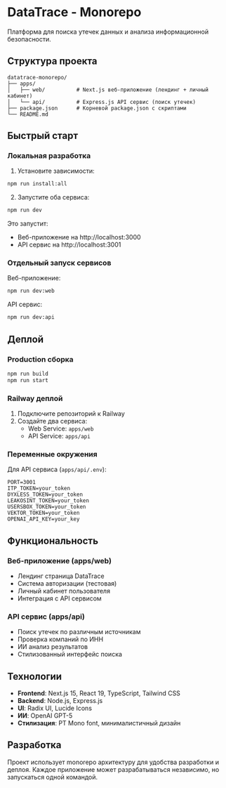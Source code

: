 # DataTrace - Monorepo

Платформа для поиска утечек данных и анализа информационной безопасности.

## Структура проекта

```
datatrace-monorepo/
├── apps/
│   ├── web/          # Next.js веб-приложение (лендинг + личный кабинет)
│   └── api/          # Express.js API сервис (поиск утечек)
├── package.json      # Корневой package.json с скриптами
└── README.md
```

## Быстрый старт

### Локальная разработка

1. Установите зависимости:
```bash
npm run install:all
```

2. Запустите оба сервиса:
```bash
npm run dev
```

Это запустит:
- Веб-приложение на http://localhost:3000
- API сервис на http://localhost:3001

### Отдельный запуск сервисов

Веб-приложение:
```bash
npm run dev:web
```

API сервис:
```bash
npm run dev:api
```

## Деплой

### Production сборка

```bash
npm run build
npm run start
```

### Railway деплой

1. Подключите репозиторий к Railway
2. Создайте два сервиса:
   - Web Service: `apps/web`
   - API Service: `apps/api`

### Переменные окружения

Для API сервиса (`apps/api/.env`):
```
PORT=3001
ITP_TOKEN=your_token
DYXLESS_TOKEN=your_token
LEAKOSINT_TOKEN=your_token
USERSBOX_TOKEN=your_token
VEKTOR_TOKEN=your_token
OPENAI_API_KEY=your_key
```

## Функциональность

### Веб-приложение (apps/web)
- Лендинг страница DataTrace
- Система авторизации (тестовая)
- Личный кабинет пользователя
- Интеграция с API сервисом

### API сервис (apps/api)
- Поиск утечек по различным источникам
- Проверка компаний по ИНН
- ИИ анализ результатов
- Стилизованный интерфейс поиска

## Технологии

- **Frontend**: Next.js 15, React 19, TypeScript, Tailwind CSS
- **Backend**: Node.js, Express.js
- **UI**: Radix UI, Lucide Icons
- **ИИ**: OpenAI GPT-5
- **Стилизация**: PT Mono font, минималистичный дизайн

## Разработка

Проект использует monorepo архитектуру для удобства разработки и деплоя. Каждое приложение может разрабатываться независимо, но запускаться одной командой.